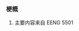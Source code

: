 <!--
 * @Author: Liu Weilong
 * @Date: 2021-04-12 15:53:18
 * @LastEditors: Liu Weilong 
 * @LastEditTime: 2021-04-12 16:09:57
 * @FilePath: /3rd-test-learning/44. convex_opt/sketch.md
 * @Description: 
-->
### 梗概
1. 主要内容来自 EENG 5501
